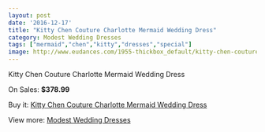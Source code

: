 ```yaml
---
layout: post
date: '2016-12-17'
title: "Kitty Chen Couture Charlotte Mermaid Wedding Dress"
category: Modest Wedding Dresses
tags: ["mermaid","chen","kitty","dresses","special"]
image: http://www.eudances.com/1955-thickbox_default/kitty-chen-couture-charlotte-mermaid-wedding-dress.jpg
---
```

Kitty Chen Couture Charlotte Mermaid Wedding Dress

On Sales: **$378.99**
<a href="https://www.eudances.com/en/modest-wedding-dresses/668-kitty-chen-couture-charlotte-mermaid-wedding-dress.html"><amp-img layout="responsive" width="600" height="600" src="//www.eudances.com/1955-thickbox_default/kitty-chen-couture-charlotte-mermaid-wedding-dress.jpg" alt="Kitty Chen Couture Charlotte Mermaid Wedding Dress 0" /></a>
<a href="https://www.eudances.com/en/modest-wedding-dresses/668-kitty-chen-couture-charlotte-mermaid-wedding-dress.html"><amp-img layout="responsive" width="600" height="600" src="//www.eudances.com/1956-thickbox_default/kitty-chen-couture-charlotte-mermaid-wedding-dress.jpg" alt="Kitty Chen Couture Charlotte Mermaid Wedding Dress 1" /></a>

Buy it: [Kitty Chen Couture Charlotte Mermaid Wedding Dress](https://www.eudances.com/en/modest-wedding-dresses/668-kitty-chen-couture-charlotte-mermaid-wedding-dress.html "Kitty Chen Couture Charlotte Mermaid Wedding Dress")

View more: [Modest Wedding Dresses](https://www.eudances.com/en/8-modest-wedding-dresses "Modest Wedding Dresses")